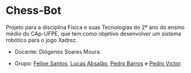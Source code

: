 # Chess-Bot

Projeto para a disciplina Física e suas Tecnologias do 2º ano do ensino médio do CAp-UFPE, que tem como objetivo desenvolver um sistema robótico para o jogo Xadrez.

- Docente: Diógenes Soares Moura.

- Grupo: [Felipe Santos](https://github.com/SageScroll18144), [Lucas Absalão](https://github.com/LightAsh04), [Pedro Barros](https://github.com/lightTuring) e [Pedro Victor](https://github.com/defBig).